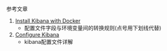 参考文章

1. [Install Kibana with Docker](https://www.elastic.co/guide/en/kibana/current/docker.html)
    - 配置文件字段与环境变量间的转换规则(点号用下划线代替)
2. [Configure Kibana](https://www.elastic.co/guide/en/kibana/current/settings.html)
    - kibana配置文件详解
